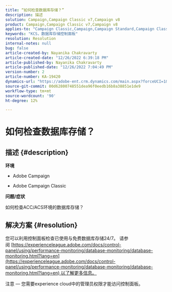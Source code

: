 ```yaml
---
title: “如何检查数据库存储？”
description: 描述
solution: Campaign,Campaign Classic v7,Campaign v8
product: Campaign,Campaign Classic v7,Campaign v8
applies-to: "Campaign Classic,Campaign,Campaign Standard,Campaign Classic v7,Campaign v8"
keywords: "KCS，数据库存储控制面板"
resolution: Resolution
internal-notes: null
bug: false
article-created-by: Nayanika Chakravarty
article-created-date: "12/26/2022 6:39:18 PM"
article-published-by: Nayanika Chakravarty
article-published-date: "12/26/2022 7:04:49 PM"
version-number: 2
article-number: KA-19420
dynamics-url: "https://adobe-ent.crm.dynamics.com/main.aspx?forceUCI=1&pagetype=entityrecord&etn=knowledgearticle&id=8081a299-4c85-ed11-81ac-6045bd006b4b"
source-git-commit: 00d62800748551dea96f0eedb16b8a38851e1de9
workflow-type: tm+mt
source-wordcount: '90'
ht-degree: 12%

---
```


# 如何检查数据库存储？

## 描述 {#description}


<b>环境</b>

- Adobe Campaign

- Adobe Campaign Classic

<b>问题/症状</b>

如何检查ACC/ACS环境的数据库存储？


## 解决方案 {#resolution}


您可以利用控制面板检查已使用与免费数据库存储24/7。 请参阅 [https://experienceleague.adobe.com/docs/control-panel/using/performance-monitoring/database-monitoring/database-monitoring.html?lang=en](https://experienceleague.adobe.com/docs/control-panel/using/performance-monitoring/database-monitoring/database-monitoring.html?lang=en) 以了解更多信息。

注意 — 您需要experience cloud中的管理员权限才能访问控制面板。
